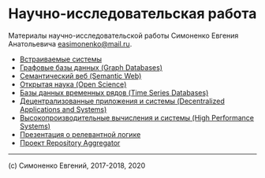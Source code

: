 # Научно-исследовательская работа

Материалы научно-исследовательской работы Симоненко Евгения Анатольевича
<easimonenko@mail.ru>.

- [Встраиваемые системы](./embedded-systems)
- [Графовые базы данных (Graph Databases)](./graph-databases)
- [Семантический веб (Semantic Web)](./semantic-web)
- [Открытая наука (Open Science)](./open-science)
- [Базы данных временных рядов (Time Series Databases)](./time-series-databases)
- [Децентрализованные приложения и системы (Decentralized Applications and Systems)](./decentralized-applications-and-systems)
- [Высокопроизводительные вычисления и системы (High Performance Systems)](./high-performance-systems)
- [Презентация о релевантной логике](./relevance-logic-presentation)
- [Проект Repository Aggregator](./repository-aggregator)

---

(c) Симоненко Евгений, 2017-2018, 2020
